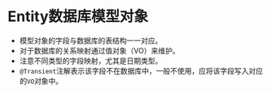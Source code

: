 # Entity数据库模型对象

- 模型对象的字段与数据库的表结构一一对应。
- 对于数据库的关系映射通过值对象（VO）来维护。
- 注意不同类型的字段映射，尤其是日期类型。
- `@Transient`注解表示该字段不在数据库中，一般不使用，应将该字段写入对应的`VO`对象中。


